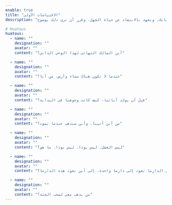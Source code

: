 ```yaml
---
enable: true
title: "الاقتباسات الأولى"
description: "الآن يجب على الشخص المتأمل أن يحضر الحوار الأول، والذي يسمى أيضًا الحوار الأول. أن تنظر يعني أن تنظر، أن تنظر إلى مكان الجهل الذي لا بداية له، الجهل يعني أن تكون مظلمًا وأعمى، لا تعرف ما هو. أثناء البحث والسؤال، كلما سألت أكثر، كلما شعرت بأنك لا تعرف. من الآن فصاعدا، ما عليك إلا أن تنام وتستيقظ لتنعش عقلك، وتسأل نفسك أين المالك النهائي لهذا الوعي الذاتي؟ كما يجب أن لا تتوقف عن التفكير، يجب أن تستخدم بصرك لتنظر مباشرة إلى تلك الحفرة العميقة المظلمة، حيث لا وجود أو عدم وجود، تمشي، تقف، تستلقي، تجلس دون انقطاع. آمن على حياتك، وتعهد بالابتعاد عن حياة الجهل، وقرر أن ترى ذلك بوضوح."

# Huatous
huatous: 
  - name: ""
    designation: ""
    avatar: ""
    content: "أين المالك النهائي لهذا الوعي الذاتي؟"

  - name: ""
    designation: ""
    avatar: ""
    content: "عندما لا تكون هناك سماء وأرض، من أنا؟"

  - name: ""
    designation: ""
    avatar: ""
    content: "قبل أن يولد أبائنا، كيف كانت وجوهنا في البداية؟"

  - name: ""
    designation: ""
    avatar: ""
    content: "من أين أتينا، وأين سنذهب عندما نموت؟"

  - name: ""
    designation: ""
    avatar: ""
    content: "ليس العقل، ليس بوذا، ليس بوذا، ما هو؟"

  - name: ""
    designation: ""
    avatar: ""
    content: "كل الدارما تعود إلى دارما واحدة، إلى أين تعود هذه الدارما؟"

  - name: ""
    designation: ""
    avatar: ""
    content: "من يذهب معي لسحب الجثة؟"
---
```

